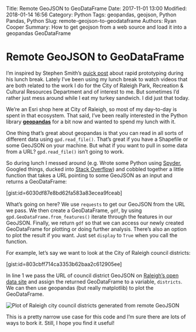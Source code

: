 Title: Remote GeoJSON to GeoDataFrame
Date: 2017-11-01 13:00
Modified: 2018-01-14 16:56
Category: Python
Tags: geopandas, geojson, Python Pandas, Python
Slug: remote-geojson-to-geodataframe
Authors: Ryan Cooper
Summary: How to get geojson from a web source and load it into a geopandas GeoDataFrame

# Remote GeoJSON to GeoDataFrame

I’m inspired by Stephen Smith’s [quick post](https://medium.com/@TheMapSmith/messin-around-with-maps-ce3a3ffd86c) about rapid prototyping during his lunch break. Lately I’ve been using my lunch break to watch videos that are both related to the work I do for the City of Raleigh Park, Recreation & Cultural Resources Department and of interest to me. But sometimes I’d rather just mess around while I eat my turkey sandwich. I did just that today.

We’re an Esri shop here at City of Raleigh, so most of my day-to-day is spent in that ecosystem. That said, I’ve been really interested in the Python library **[geopandas](http://geopandas.org/index.html)** for a bit now and wanted to spend my lunch with it.

One thing that’s great about geopandas is that you can read in all sorts of different data using `gpd.read_file()`. That’s great if you have a Shapefile or some GeoJSON on your machine. But what if you want to pull in some data from a URL? `gpd.read_file()` isn’t going to work.

So during lunch I messed around (e.g. Wrote some Python using [Spyder](https://github.com/spyder-ide), Googled things, ducked into [Stack Overflow](https://stackoverflow.com/questions/37728540/create-a-geodataframe-from-a-geojson-object)) and cobbled together a little function that takes a URL pointing to some GeoJSON as an input and returns a GeoDataFrame:

[gist:id=6030df87e8bd62fa583a83ecea9fceab]

What’s going on here? We use `requests` to get our GeoJSON from the URL we pass. We then create a GeoDataFrame, `gdf`, by using `gpd.GeoDataFrame.from_features()` iterate through the features in our GeoJSON. Finally, we return `gdf` so that we can access our newly created GeoDataFrame for plotting or doing further analysis. There’s also an option to plot the result if you want. Just set `display` to `True` when you call the function.

For example, let’s say we want to look at the City of Raleigh council districts:

[gist:id=803cbff714ca3353b62baa2c612905ee]

In line 1 we pass the URL of council district GeoJSON on [Raleigh’s open data site](http://data-ral.opendata.arcgis.com/) and assign the returned GeoDataFrame to a variable, `districts`. We can then use geopandas (but really matplotlib) to plot the GeoDataFrame.

![Plot of Raleigh city council districts generated from remote GeoJSON]({filename}/images/remote-geojson-to-geodataframe_1.png)

This is a pretty narrow use case for this code and I’m sure there are lots of ways to bork it. Still, I hope you find it useful!
